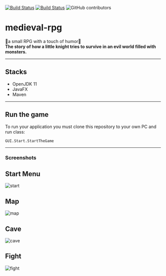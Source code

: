 [![Build Status](https://img.shields.io/github/forks/Fr0z3Nn/medieval-rpg.svg)](https://github.com/Fr0z3Nn/medieval-rpg)
[![Build Status](https://img.shields.io/github/stars/Fr0z3Nn/medieval-rpg.svg)](https://github.com/Fr0z3Nn/medieval-rpg)
![GitHub contributors](https://img.shields.io/github/contributors/Fr0z3Nn/medieval-rpg)
# medieval-rpg
🤩a small RPG with a touch of humor🤩    
**The story of how a little knight tries to survive in an evil world filled with monsters.**   
***
## Stacks
- OpenJDK 11
- JavaFX
- Maven
***
## Run the game
To run your application you must clone this repository to your own PC and run class:
```
GUI.Start.StartTheGame
```
***
### Screenshots    
## Start Menu
![start](https://i.ibb.co/rycWtb5/pg.png "start menu")
## Map
![map](https://i.ibb.co/DRWxX3b/image.png "map")
## Cave
![cave](https://i.ibb.co/tX3mC3Q/image.png "cave")
## Fight
![fight](https://i.ibb.co/1JcJdrV/image.png "fight")
